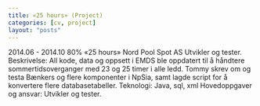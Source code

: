 ```yaml
---
title: «25 hours» (Project)
categories: [cv, project]
layout: "posts"
---
```


2014.06 - 2014.10	80%	«25 hours»
Nord Pool Spot AS
Utvikler og tester.
Beskrivelse: All kode, data og oppsett i EMDS ble oppdatert til å håndtere sommertidsoverganger med 23 og 25 timer i alle ledd.
Tommy skrev om og testa Bænkers og flere komponenter i NpSia, samt lagde script for å konvertere flere databasetabeller.
Teknologi: Java, sql, xml
Hovedoppgaver og ansvar: Utvikler og tester.